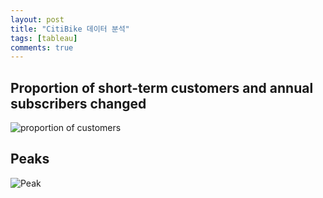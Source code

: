```yaml
---
layout: post
title: "CitiBike 데이터 분석"
tags: [tableau]
comments: true
---
```


## Proportion of short-term customers and annual subscribers changed
![proportion of customers](../images/2019-03-01-1.png)

## Peaks
![Peak](../images/2019-03-2.png)